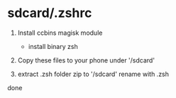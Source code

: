 # sdcard/.zshrc

1. Install ccbins magisk module
   - install binary zsh

2. Copy these files to your phone under '/sdcard'

3. extract .zsh folder zip to '/sdcard' rename with .zsh

done
